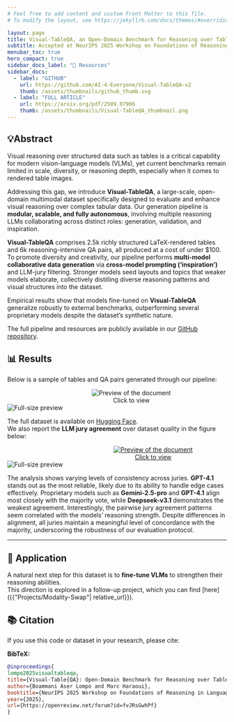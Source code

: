 ```yaml
---
# Feel free to add content and custom Front Matter to this file.
# To modify the layout, see https://jekyllrb.com/docs/themes/#overriding-theme-defaults

layout: page
title: Visual-TableQA, an Open-Domain Benchmark for Reasoning over Table Images
subtitle: Accepted at NeurIPS 2025 Workshop on Foundations of Reasoning in Language Models
menubar_toc: true
hero_compact: true
sidebar_docs_label: "📘 Resources"
sidebar_docs:
  - label: "GITHUB"
    url: https://github.com/AI-4-Everyone/Visual-TableQA-v2
    thumb: /assets/thumbnails/github_thumb.svg
  - label: "FULL ARTICLE"
    url: https://arxiv.org/pdf/2509.07966
    thumb: /assets/thumbnails/Visual-TableQA_thumbnail.png
---
```


## 💡Abstract

Visual reasoning over structured data such as tables is a critical capability for modern vision-language models (VLMs), yet current benchmarks remain limited in scale, diversity, or reasoning depth, especially when it comes to rendered table images.

Addressing this gap, we introduce **Visual-TableQA**, a large-scale, open-domain multimodal dataset specifically designed to evaluate and enhance visual reasoning over complex tabular data. Our generation pipeline is **modular, scalable, and fully autonomous**, involving multiple reasoning LLMs collaborating across distinct roles: generation, validation, and inspiration.  

**Visual-TableQA** comprises 2.5k richly structured LaTeX-rendered tables and 6k reasoning-intensive QA pairs, all produced at a cost of under \$100. To promote diversity and creativity, our pipeline performs **multi-model collaborative data generation** via **cross-model prompting (‘inspiration’)** and LLM-jury filtering. Stronger models seed layouts and topics that weaker models elaborate, collectively distilling diverse reasoning patterns and visual structures into the dataset.  

Empirical results show that models fine-tuned on **Visual-TableQA** generalize robustly to external benchmarks, outperforming several proprietary models despite the dataset’s synthetic nature.  

The full pipeline and resources are publicly available in our [GitHub repository](https://github.com/AI-4-Everyone/Visual-TableQA-v2).

## 📊 Results  
Below is a sample of tables and QA pairs generated through our pipeline:  

<div markdown="0" style="text-align:center; width: 570px;">
  <a href="#img-sample">
    <div class="preview-container" style="display:inline-block;">
      <img src="{{ site.baseurl }}/assets/Visual-TableQA/sample.png"
           alt="Preview of the document">
      <div class="hover-effect">Click to view</div>
    </div>
  </a>
</div>
<!-- Lightbox -->
<div id="img-sample" class="lightbox" markdown="0">
  <a href="#!" class="lightbox-close"></a>
  <img src="{{ site.baseurl }}/assets/Visual-TableQA/sample.png" alt="Full-size preview">
</div>

The full dataset is available on [Hugging Face](https://huggingface.co/datasets/AI-4-Everyone/Visual-TableQA).  
We also report the **LLM jury agreement** over dataset quality in the figure below:  

<div markdown="0" style="text-align:center;">
  <a href="#img-juries">
    <div class="preview-container" style="width: 670px;">
      <img src="{{ site.baseurl }}/assets/Visual-TableQA/juries.png"
           alt="Preview of the document">
      <div class="hover-effect">Click to view</div>
    </div>
  </a>
</div>
<!-- Lightbox -->
<div id="img-juries" class="lightbox" markdown="0">
  <a href="#!" class="lightbox-close"></a>
  <img src="{{ site.baseurl }}/assets/Visual-TableQA/juries.png" alt="Full-size preview">
</div>

The analysis shows varying levels of consistency across juries. **GPT-4.1** stands out as the most reliable, likely due to its ability to handle edge cases effectively. Proprietary models such as **Gemini-2.5-pro** and **GPT-4.1** align most closely with the majority vote, while **Deepseek-v3.1** demonstrates the weakest agreement. Interestingly, the pairwise jury agreement patterns seem correlated with the models’ reasoning strength. Despite differences in alignment, all juries maintain a meaningful level of concordance with the majority, underscoring the robustness of our evaluation protocol.  

---

## 🚀 Application  
A natural next step for this dataset is to **fine-tune VLMs** to strengthen their reasoning abilities.  
This direction is explored in a follow-up project, which you can find [here]({{"Projects/Modality-Swap"| relative_url}}).

## 📚 Citation

If you use this code or dataset in your research, please cite:

**BibTeX:**
```bibtex
@inproceedings{
lompo2025visualtableqa,
title={Visual-Table{QA}: Open-Domain Benchmark for Reasoning over Table Images},
author={Boammani Aser Lompo and Marc Haraoui},
booktitle={NeurIPS 2025 Workshop on Foundations of Reasoning in Language Models},
year={2025},
url={https://openreview.net/forum?id=fvJRsGwhPf}
}
```
